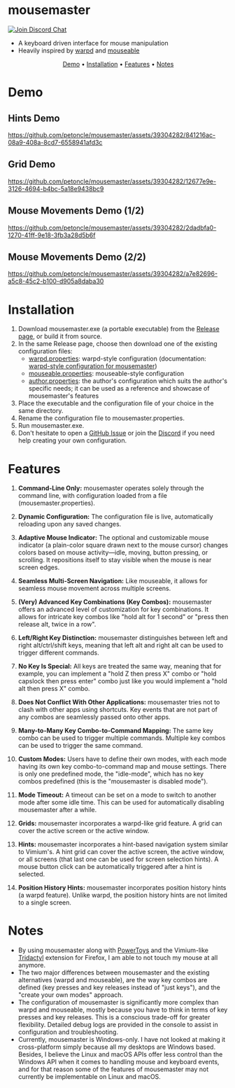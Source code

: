 # mousemaster

<a href="https://discord.gg/GSB6MaKb2R"><img src="https://img.shields.io/discord/854326924402622474?color=%235865F2&label=discord" alt="Join Discord Chat"></a>

- A keyboard driven interface for mouse manipulation
- Heavily inspired by [warpd](https://github.com/rvaiya/warpd)
  and [mouseable](https://github.com/wirekang/mouseable/)

<p align="center">
<a href="#demo">Demo</a> •
<a href="#installation">Installation</a> •
<a href="#features">Features</a> •
<a href="#notes">Notes</a>
</p>

# Demo

## Hints Demo
https://github.com/petoncle/mousemaster/assets/39304282/841216ac-08a9-408a-8cd7-6558941afd3c

## Grid Demo
https://github.com/petoncle/mousemaster/assets/39304282/12677e9e-3126-4694-b4bc-5a18e9438bc9

## Mouse Movements Demo (1/2)
https://github.com/petoncle/mousemaster/assets/39304282/2dadbfa0-1270-41ff-9e18-3fb3a28d5b6f

## Mouse Movements Demo (2/2)
https://github.com/petoncle/mousemaster/assets/39304282/a7e82696-a5c8-45c2-b100-d905a8daba30

# Installation

1. Download mousemaster.exe (a portable executable) from
   the [Release page](https://github.com/petoncle/mousemaster/releases/latest), or build
   it from source.
2. In the same Release page, choose then download one of the existing configuration files:
   - [warpd.properties](configuration/warpd.properties): warpd-style configuration (documentation: [warpd-style configuration for mousemaster](configuration/warpd.md))
   - [mouseable.properties](configuration/mouseable.properties): mouseable-style configuration
   - [author.properties](configuration/author.properties): the author's configuration
     which suits the author's specific needs; it can be used as a reference and
     showcase of mousemaster's features
3. Place the executable and the configuration file of your choice in the same directory.
4. Rename the configuration file to mousemaster.properties.
5. Run mousemaster.exe.
6. Don't hesitate to open a [GitHub Issue](https://github.com/petoncle/mousemaster/issues)
   or join the [Discord](https://discord.gg/GSB6MaKb2R) if you need help creating your own
   configuration.

# Features

1. **Command-Line Only:** mousemaster operates solely through the command line, with
   configuration loaded from a file (mousemaster.properties).

2. **Dynamic Configuration:** The configuration file is live, automatically reloading upon
   any saved changes.

3. **Adaptive Mouse Indicator:** The optional and customizable mouse indicator (a
   plain-color square drawn next to the mouse cursor) changes colors based on mouse
   activity—idle, moving, button pressing, or scrolling. It repositions itself to stay
   visible when the mouse is near screen edges.

4. **Seamless Multi-Screen Navigation:** Like mouseable, it allows for seamless mouse
   movement across multiple screens.

5. **(Very) Advanced Key Combinations (Key Combos):** mousemaster offers an advanced level
   of customization for key combinations. It allows for intricate key combos like "hold
   alt for 1 second" or "press then release alt, twice in a row".

6. **Left/Right Key Distinction:** mousemaster distinguishes between left and right
   alt/ctrl/shift keys, meaning that left alt and right alt can be used to trigger
   different commands.

7. **No Key Is Special:** All keys are treated the same way, meaning that for example, you
   can implement a "hold Z then press X" combo or "hold capslock then press enter" combo
   just like you would implement a "hold alt then press X" combo.

8. **Does Not Conflict With Other Applications:** mousemaster tries not to clash with
   other apps using shortcuts. Key events that are not part of any combos are seamlessly
   passed onto other apps.

9. **Many-to-Many Key Combo-to-Command Mapping:** The same key combo can be used to
   trigger multiple commands. Multiple key combos can be used to trigger the same command.

10. **Custom Modes:** Users have to define their own modes, with each mode
    having its own key combo-to-command map and mouse settings. There is only one
    predefined mode, the "idle-mode", which has no key combos predefined (this is the
    "mousemaster is disabled mode").

11. **Mode Timeout:** A timeout can be set on a mode to switch to another mode after some
    idle time. This can be used for automatically disabling mousemaster after a while.

12. **Grids:** mousemaster incorporates a warpd-like grid feature. A grid can cover the
    active screen or the active window.

13. **Hints:** mousemaster incorporates a hint-based navigation system similar
    to Vimium's. A hint grid can cover the active screen, the active window, or all
    screens (that last one can be used for screen selection hints). A mouse button click
    can be automatically triggered after a hint is selected.

14. **Position History Hints:** mousemaster incorporates position history hints (a warpd
    feature). Unlike warpd, the position history hints are not limited to a single screen.

# Notes

- By using mousemaster along with [PowerToys](https://github.com/microsoft/PowerToys)
  and the Vimium-like [Tridactyl](https://github.com/tridactyl/tridactyl) extension for
  Firefox, I am able to not touch my mouse at all anymore. 
- The two major differences between mousemaster and the existing alternatives (warpd and
  mouseable), are the way key combos are defined (key presses and key releases instead
  of "just keys"), and the "create your own modes" approach.
- The configuration of mousemaster is significantly more complex than warpd and mouseable,
  mostly because you have to think in terms of key presses and key releases. This is a
  conscious trade-off for greater flexibility. Detailed debug logs are provided in the
  console to assist in configuration and troubleshooting.
- Currently, mousemaster is Windows-only. I have not looked at making it cross-platform
  simply because all my desktops are Windows based. Besides, I believe the Linux and macOS
  APIs offer less control than the Windows API when it comes to handling mouse and
  keyboard events, and for that reason some of the features of mousemaster may not
  currently be implementable on Linux and macOS.
